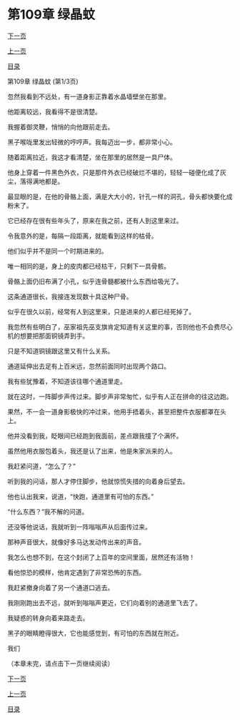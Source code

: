 <h1>第109章   绿晶蚊</h1>
            <div><p><a href="./325_%E7%AC%AC109%E7%AB%A0_%E7%BB%BF%E6%99%B6%E8%9A%8A.md">下一页</a></p><p><a href="./323_%E7%AC%AC108%E7%AB%A0_%E5%9C%B0%E4%B8%8B%E8%BF%B7%E5%AE%AB.md">上一页</a></p><p><a href="../">目录</a></p></div>
            <div><p>第109章   绿晶蚊 (第1/3页)</p><p>忽然我看到不远处，有一道身影正靠着水晶墙壁坐在那里。</p><p>他距离较远，我看得不是很清楚。</p><p>我握着御灵鞭，悄悄的向他跟前走去。</p><p>黑子喉咙里发出轻微的哼哼声。我每迈出一步，都非常小心。</p><p>随着距离拉近，我这才看清楚，坐在那里的居然是一具尸体。</p><p>他身上穿着一件黑色外衣，只是那件外衣已经破烂不堪的，轻轻一碰便化成了灰尘，落得满地都是。</p><p>最显眼的是，在他的骨骼上面，满是大大小的，针孔一样的洞孔，骨头都快要化成粉末了。</p><p>它已经存在很有些年头了，原来在我之前，还有人到这里来过。</p><p>令我意外的是，每隔一段距离，就能看到这样的枯骨。</p><p>他们似乎并不是同一个时期进来的。</p><p>唯一相同的是，身上的皮肉都已经枯干，只剩下一具骨骸。</p><p>骨骼上面仍旧布满了小孔，似乎连骨髓都被什么东西给吸光了。</p><p>这条通道很长，我接连发现数十具这种尸骨。</p><p>似乎在很久以前，经常有人到这里来，只是进来的人都已经死掉了。</p><p>我忽然有些明白了，巫家祖先巫支旗肯定知道有关这里的事，否则他也不会费尽心机的想要把那面铜镜弄到手。</p><p>只是不知道铜镜跟这里又有什么关系。</p><p>通道延伸出去足有上百米远，忽然前面同时出现两个路口。</p><p>我有些犹豫着，不知道该往哪个通道里走。</p><p>就在这时，一阵脚步声传过来。脚步声非常匆忙，似乎有人正在拼命的往这边跑。</p><p>果然，不一会一道身影极快的冲过来，他用手捂着头，甚至把整件衣服都罩在头上。</p><p>他并没看到我，眨眼间已经跑到我面前，差点跟我撞了个满怀。</p><p>虽然他用衣服包着头，我还是认了出来，他是朱家派来的人。</p><p>我赶紧问道，“怎么了？”</p><p>听到我的问话，那人才停住脚步，他就惊慌失措的向着身后望去。</p><p>他也认出我来，说道，“快跑，通道里有可怕的东西。”</p><p>“什么东西？”我不解的问道。</p><p>还没等他说话，我就听到一阵嗡嗡声从后面传过来。</p><p>那种声音很大，就像好多马达发动传出来的声音。</p><p>我怎么也想不到，在这个封闭了上百年的空间里面，居然还有活物！</p><p>看他惊恐的模样，他肯定遇到了非常恐怖的东西。</p><p>我赶紧撤身向着了另一个通道口逃去。</p><p>我刚刚跑出去不远，就听到嗡嗡声更近，它们向着别的通道里飞去了。</p><p>我疑惑的转身向着来路走去。</p><p>黑子的眼睛瞪得很大，它也能感觉到，有可怕的东西就在附近。</p><p>我们</p><p>（本章未完，请点击下一页继续阅读）</p></div>
            <div><p><a href="./325_%E7%AC%AC109%E7%AB%A0_%E7%BB%BF%E6%99%B6%E8%9A%8A.md">下一页</a></p><p><a href="./323_%E7%AC%AC108%E7%AB%A0_%E5%9C%B0%E4%B8%8B%E8%BF%B7%E5%AE%AB.md">上一页</a></p><p><a href="../">目录</a></p></div>